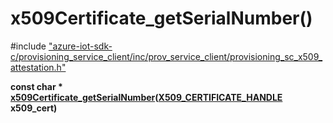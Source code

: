 # x509Certificate_getSerialNumber()

\#include ["azure-iot-sdk-c/provisioning_service_client/inc/prov_service_client/provisioning_sc_x509_attestation.h"](../iot-c-ref-provisioning-sc-x509-attestation-h.md)  

**const char * [x509Certificate_getSerialNumber](#provisioning__sc__x509__attestation_8h_1a1ea076de1e589dd7e5b99f2644146332)([X509_CERTIFICATE_HANDLE](#provisioning__sc__x509__attestation_8h_1a2e8d12cba13a8890ab37197c1e6e0303) x509_cert)**

